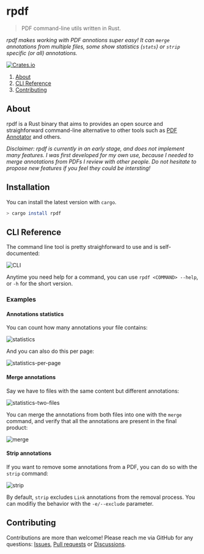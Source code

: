 # rpdf

> PDF command-line utils written in Rust.

*rpdf makes working with PDF annotions super easy!
It can `merge` annotations from multiple files,
some show statistics (`stats`) or `strip` specific (or all) annotations.*

[![Crates.io](https://img.shields.io/crates/v/rpdf)](https://crates.io/crates/rpdf)

1. [About](#about)
2. [CLI Reference](#cli-reference)
3. [Contributing](#contributing)

## About

rpdf is a Rust binary that aims to provides an open source and straighforward
command-line alternative to other tools such as
[PDF Annotator](https://www.pdfannotator.com/en/help/filescombine) and others.

*Disclaimer: rpdf is currently in an early stage, and does not implement many
features. I was first developed for my own use,
because I needed to merge annotations from PDFs I review with other people.
Do not hesitate to propose new features if you feel they could be intersting!*

## Installation

You can install the latest version with `cargo`.

```bash
> cargo install rpdf
```

## CLI Reference

The command line tool is pretty straighforward to use and is self-documented:

![CLI](https://user-images.githubusercontent.com/27275099/235343778-01eceb0a-e138-4dbc-be0c-824a4ae01f06.png)

Anytime you need help for a command, you can use `rpdf <COMMAND> --help`,
or `-h` for the short version.

### Examples

#### Annotations statistics

You can count how many annotations your file contains:

![statistics](https://user-images.githubusercontent.com/27275099/235343915-66d2206f-75d4-481a-9355-1be49aeedde6.png)

And you can also do this per page:

![statistics-per-page](https://user-images.githubusercontent.com/27275099/235344005-ab638e90-f619-4414-9b84-d23e25f7acf6.png)

#### Merge annotations

Say we have to files with the same content but different annotations:

![statistics-two-files](https://user-images.githubusercontent.com/27275099/235344066-2d06c7c6-a637-4ec6-b4ef-fde9e442afde.png)

You can merge the annotations from both files into one with the `merge` command,
and verify that all the annotations are present in the final product:

![merge](https://user-images.githubusercontent.com/27275099/235344220-d78a250b-35e1-47f8-919c-11e0dba4e62c.png)

#### Strip annotations

If you want to remove some annotations from a PDF, you can do so with the `strip` command:

![strip](https://user-images.githubusercontent.com/27275099/235351437-5846c8bf-cd1c-4f27-9f3a-04257251251b.png)

By default, `strip` excludes `Link` annotations from the removal process.
You can modifiy the behavior with the `-e/--exclude` parameter.

## Contributing

Contributions are more than welcome! Please reach me via GitHub for any questions:
[Issues](https://github.com/jeertmans/rpdf/issues),
[Pull requests](https://github.com/jeertmans/rpdf/pulls) or
[Discussions](https://github.com/jeertmans/rpdf/discussions).
